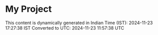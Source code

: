 # My Project

This content is dynamically generated in Indian Time (IST): 2024-11-23 17:27:38 IST
Converted to UTC: 2024-11-23 11:57:38 UTC
